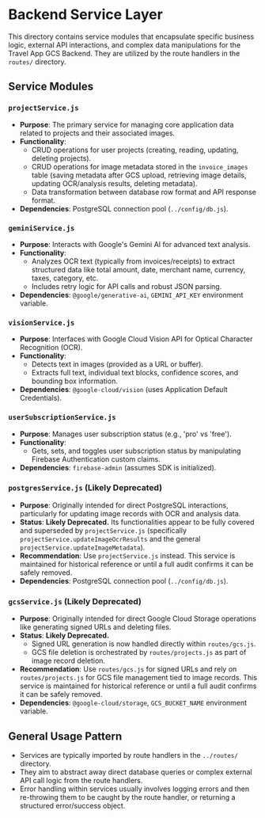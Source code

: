 # Backend Service Layer

This directory contains service modules that encapsulate specific business logic, external API interactions, and complex data manipulations for the Travel App GCS Backend. They are utilized by the route handlers in the `routes/` directory.

## Service Modules

### `projectService.js`
- **Purpose**: The primary service for managing core application data related to projects and their associated images.
- **Functionality**: 
  - CRUD operations for user projects (creating, reading, updating, deleting projects).
  - CRUD operations for image metadata stored in the `invoice_images` table (saving metadata after GCS upload, retrieving image details, updating OCR/analysis results, deleting metadata).
  - Data transformation between database row format and API response format.
- **Dependencies**: PostgreSQL connection pool (`../config/db.js`).

### `geminiService.js`
- **Purpose**: Interacts with Google's Gemini AI for advanced text analysis.
- **Functionality**: 
  - Analyzes OCR text (typically from invoices/receipts) to extract structured data like total amount, date, merchant name, currency, taxes, category, etc.
  - Includes retry logic for API calls and robust JSON parsing.
- **Dependencies**: `@google/generative-ai`, `GEMINI_API_KEY` environment variable.

### `visionService.js`
- **Purpose**: Interfaces with Google Cloud Vision API for Optical Character Recognition (OCR).
- **Functionality**: 
  - Detects text in images (provided as a URL or buffer).
  - Extracts full text, individual text blocks, confidence scores, and bounding box information.
- **Dependencies**: `@google-cloud/vision` (uses Application Default Credentials).

### `userSubscriptionService.js`
- **Purpose**: Manages user subscription status (e.g., 'pro' vs 'free').
- **Functionality**: 
  - Gets, sets, and toggles user subscription status by manipulating Firebase Authentication custom claims.
- **Dependencies**: `firebase-admin` (assumes SDK is initialized).

### `postgresService.js` (Likely Deprecated)
- **Purpose**: Originally intended for direct PostgreSQL interactions, particularly for updating image records with OCR and analysis data.
- **Status**: **Likely Deprecated.** Its functionalities appear to be fully covered and superseded by `projectService.js` (specifically `projectService.updateImageOcrResults` and the general `projectService.updateImageMetadata`).
- **Recommendation**: Use `projectService.js` instead. This service is maintained for historical reference or until a full audit confirms it can be safely removed.
- **Dependencies**: PostgreSQL connection pool (`../config/db.js`).

### `gcsService.js` (Likely Deprecated)
- **Purpose**: Originally intended for direct Google Cloud Storage operations like generating signed URLs and deleting files.
- **Status**: **Likely Deprecated.** 
  - Signed URL generation is now handled directly within `routes/gcs.js`.
  - GCS file deletion is orchestrated by `routes/projects.js` as part of image record deletion.
- **Recommendation**: Use `routes/gcs.js` for signed URLs and rely on `routes/projects.js` for GCS file management tied to image records. This service is maintained for historical reference or until a full audit confirms it can be safely removed.
- **Dependencies**: `@google-cloud/storage`, `GCS_BUCKET_NAME` environment variable.

## General Usage Pattern

- Services are typically imported by route handlers in the `../routes/` directory.
- They aim to abstract away direct database queries or complex external API call logic from the route handlers.
- Error handling within services usually involves logging errors and then re-throwing them to be caught by the route handler, or returning a structured error/success object. 